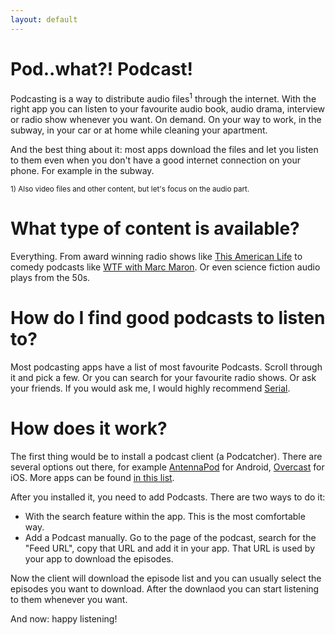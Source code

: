 ```yaml
---
layout: default
---
```


# Pod..what?! Podcast!

Podcasting is a way to distribute audio files<sup>1</sup> through the internet. With the right app you
can listen to your favourite audio book, audio drama, interview or radio show whenever you want.
On demand. On your way to work, in the subway, in your car or at home while cleaning your apartment.

And the best thing about it: most apps download the files and let you listen to them even
when you don't have a good internet connection on your phone. For example in the subway.

<small>1) Also video files and other content, but let's focus on the audio part.</small>

# What type of content is available?

Everything. From award winning radio shows like [This American Life](http://www.thisamericanlife.org/)
to comedy podcasts like [WTF with Marc Maron](http://www.wtfpod.com/). Or even science fiction
audio plays from the 50s.

# How do I find good podcasts to listen to?

Most podcasting apps have a list of most favourite Podcasts. Scroll through it and pick a few.
Or you can search for your favourite radio shows. Or ask your friends. If you would ask me, I would
highly recommend [Serial](http://serialpodcast.org).

# How does it work?

The first thing would be to install a podcast client (a Podcatcher). There are several options out there, for
example [AntennaPod](https://play.google.com/store/apps/details?id=de.danoeh.antennapod) for Android,
[Overcast](https://itunes.apple.com/de/app/overcast-podcast-player/id888422857) for iOS. More apps
can be found [in this list](/clients).

After you installed it, you need to add Podcasts. There are two ways to do it:

* With the search feature within the app. This is the most comfortable way.
* Add a Podcast manually. Go to the page of the podcast, search for the "Feed URL",
copy that URL and add it in your app. That URL is used by your app to download the episodes.

Now the client will download the episode list and you can usually select the episodes you want
to download. After the downlaod you can start listening to them whenever you want.

And now: happy listening!
